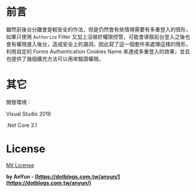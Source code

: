 # 前言 #

雖然前後台分離會是較安全的作法，但是仍然會有些情境需要有多重登入的情形，如果只使用 
`Authorize` Filter 又加上沒做好權限控管，可能會導致前台登入之後也會有權限進入後台，造成安全上的漏洞，因此寫了這一個套件來處理這樣的情形，利用自定的 Forms Authentication Cookies Name 來達成多重登入的效果，並且也提供了幾個擴充方法可以用來驗證權限。


# 其它 #

開發環境：

Visual Studio 2019

.Net Core 3.1

# License #
[Mit License](http://opensource.org/licenses/mit-license.php)

**by AnYun - [https://dotblogs.com.tw/anyun/](https://dotblogs.com.tw/anyun/)**